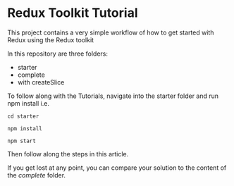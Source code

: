 # Redux Toolkit Tutorial

This project contains a very simple workflow of how to get started with Redux using the Redux toolkit

In this repository are three folders:

- starter
- complete
- with createSlice

To follow along with the Tutorials, navigate into the starter folder and run npm install i.e.

```
cd starter

npm install

npm start
```

Then follow along the steps in this article.

If you get lost at any point, you can compare your solution to the content of the _complete_ folder.
